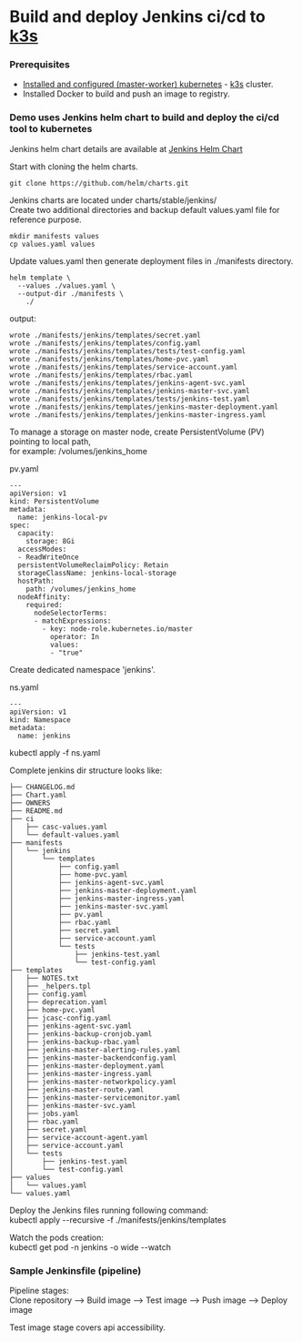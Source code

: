 # Build and deploy Jenkins ci/cd to [k3s](https://k3s.io/)

### Prerequisites

* [Installed and configured (master-worker) kubernetes](https://github.com/bobanbojkovski/k3s) - [k3s](https://k3s.io/) cluster.
* Installed Docker to build and push an image to registry.


### Demo uses Jenkins helm chart to build and deploy the ci/cd tool to kubernetes

Jenkins helm chart details are available at [Jenkins Helm Chart](https://hub.helm.sh/charts/stable/jenkins)

Start with cloning the helm charts.
```
git clone https://github.com/helm/charts.git
```

Jenkins charts are located under charts/stable/jenkins/  
Create two additional directories and backup default values.yaml file for reference purpose.

```
mkdir manifests values
cp values.yaml values
```

Update values.yaml then generate deployment files in ./manifests directory.

```
helm template \
  --values ./values.yaml \
  --output-dir ./manifests \
    ./
```

output:
```
wrote ./manifests/jenkins/templates/secret.yaml
wrote ./manifests/jenkins/templates/config.yaml
wrote ./manifests/jenkins/templates/tests/test-config.yaml
wrote ./manifests/jenkins/templates/home-pvc.yaml
wrote ./manifests/jenkins/templates/service-account.yaml
wrote ./manifests/jenkins/templates/rbac.yaml
wrote ./manifests/jenkins/templates/jenkins-agent-svc.yaml
wrote ./manifests/jenkins/templates/jenkins-master-svc.yaml
wrote ./manifests/jenkins/templates/tests/jenkins-test.yaml
wrote ./manifests/jenkins/templates/jenkins-master-deployment.yaml
wrote ./manifests/jenkins/templates/jenkins-master-ingress.yaml
```

To manage a storage on master node, create PersistentVolume (PV) pointing to local path,  
for example: /volumes/jenkins_home

pv.yaml
```
---
apiVersion: v1
kind: PersistentVolume
metadata:
  name: jenkins-local-pv
spec:
  capacity:
    storage: 8Gi
  accessModes:
  - ReadWriteOnce
  persistentVolumeReclaimPolicy: Retain
  storageClassName: jenkins-local-storage
  hostPath:
    path: /volumes/jenkins_home
  nodeAffinity:
    required:
      nodeSelectorTerms:
      - matchExpressions:
        - key: node-role.kubernetes.io/master
          operator: In
          values:
          - "true"

```

Create dedicated namespace 'jenkins'.

ns.yaml
```
---
apiVersion: v1
kind: Namespace
metadata:
  name: jenkins
```

kubectl apply -f ns.yaml

Complete jenkins dir structure looks like:
```
├── CHANGELOG.md
├── Chart.yaml
├── OWNERS
├── README.md
├── ci
│   ├── casc-values.yaml
│   └── default-values.yaml
├── manifests
│   └── jenkins
│       └── templates
│           ├── config.yaml
│           ├── home-pvc.yaml
│           ├── jenkins-agent-svc.yaml
│           ├── jenkins-master-deployment.yaml
│           ├── jenkins-master-ingress.yaml
│           ├── jenkins-master-svc.yaml
│           ├── pv.yaml
│           ├── rbac.yaml
│           ├── secret.yaml
│           ├── service-account.yaml
│           └── tests
│               ├── jenkins-test.yaml
│               └── test-config.yaml
├── templates
│   ├── NOTES.txt
│   ├── _helpers.tpl
│   ├── config.yaml
│   ├── deprecation.yaml
│   ├── home-pvc.yaml
│   ├── jcasc-config.yaml
│   ├── jenkins-agent-svc.yaml
│   ├── jenkins-backup-cronjob.yaml
│   ├── jenkins-backup-rbac.yaml
│   ├── jenkins-master-alerting-rules.yaml
│   ├── jenkins-master-backendconfig.yaml
│   ├── jenkins-master-deployment.yaml
│   ├── jenkins-master-ingress.yaml
│   ├── jenkins-master-networkpolicy.yaml
│   ├── jenkins-master-route.yaml
│   ├── jenkins-master-servicemonitor.yaml
│   ├── jenkins-master-svc.yaml
│   ├── jobs.yaml
│   ├── rbac.yaml
│   ├── secret.yaml
│   ├── service-account-agent.yaml
│   ├── service-account.yaml
│   └── tests
│       ├── jenkins-test.yaml
│       └── test-config.yaml
├── values
│   └── values.yaml
└── values.yaml
```

Deploy the Jenkins files running following command:  
kubectl apply --recursive -f ./manifests/jenkins/templates  

Watch the pods creation:  
kubectl get pod -n jenkins -o wide --watch



### Sample Jenkinsfile (pipeline)

Pipeline stages:  
Clone repository -->  Build image  -->  Test image  -->  Push image  -->  Deploy image  

Test image stage covers api accessibility.


